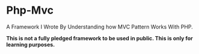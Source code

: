 # Php-Mvc
A Framework I Wrote By Understanding how MVC Pattern Works With PHP.


**This is not a fully pledged framework to be used in public. This is only for learning purposes.**
